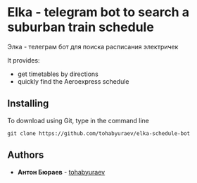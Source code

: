 <div align="center">
    <img scr="https://github.com/tohabyuraev/elka-schedule-bot/pictures/bigLogo.jpg">
</div>

# Elka - telegram bot to search a suburban train schedule
Элка - телеграм бот для поиска расписания электричек

It provides:
 - get timetables by directions
 - quickly find the Aeroexpress schedule

## Installing
To download using Git, type in the command line
```
git clone https://github.com/tohabyuraev/elka-schedule-bot
```

## Authors
* **Антон Бюраев** - [tohabyuraev](https://github.com/tohabyuraev)